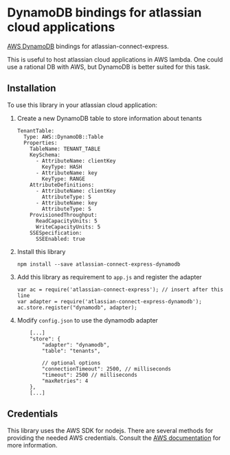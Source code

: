 # DynamoDB bindings for atlassian cloud applications

[AWS DynamoDB](https://aws.amazon.com/de/dynamodb/) bindings for atlassian-connect-express.

This is useful to host atlassian cloud applications in AWS lambda. One could use a rational DB with
AWS, but DynamoDB is better suited for this task.

## Installation

To use this library in your atlassian cloud application:

1. Create a new DynamoDB table to store information about tenants

    ```
    TenantTable:
      Type: AWS::DynamoDB::Table
      Properties:
        TableName: TENANT_TABLE
        KeySchema:
          - AttributeName: clientKey
            KeyType: HASH
          - AttributeName: key
            KeyType: RANGE
        AttributeDefinitions:
          - AttributeName: clientKey
            AttributeType: S
          - AttributeName: key
            AttributeType: S
        ProvisionedThroughput:
          ReadCapacityUnits: 5
          WriteCapacityUnits: 5
        SSESpecification:
          SSEEnabled: true
    ```

2. Install this library

    `npm install --save atlassian-connect-express-dynamodb`

3. Add this library as requirement to `app.js` and register the adapter

    ```
    var ac = require('atlassian-connect-express'); // insert after this line
    var adapter = require('atlassian-connect-express-dynamodb');
    ac.store.register("dynamodb", adapter);
    ```

4. Modify `config.json` to use the dynamodb adapter

    ```
        [...]
        "store": {
            "adapter": "dynamodb",
            "table": "tenants",

            // optional options
            "connectionTimeout": 2500, // milliseconds
            "timeout": 2500 // milliseconds
            "maxRetries": 4
        },
        [...]
    ```

## Credentials

This library uses the AWS SDK for nodejs. There are several methods for providing the needed AWS credentials.
Consult the [AWS documentation](https://docs.aws.amazon.com/sdk-for-javascript/v2/developer-guide/setting-credentials-node.html)
for more information.
